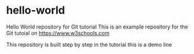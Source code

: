# hello-world
Hello World repository for Git tutorial
This is an example repository for the Git tutoial on https://www.w3schools.com

This repository is built step by step in the tutorial
this is a demo line
